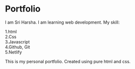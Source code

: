 <h1>Portfolio</h1>

I am Sri Harsha. I am learning web development. My skill:

1.html<br>
2.Css<br>
3.Javascript<br>
4.Github, Git<br>
5.Netlify<br>

This is my personal portfolio. Created using pure html and css.
